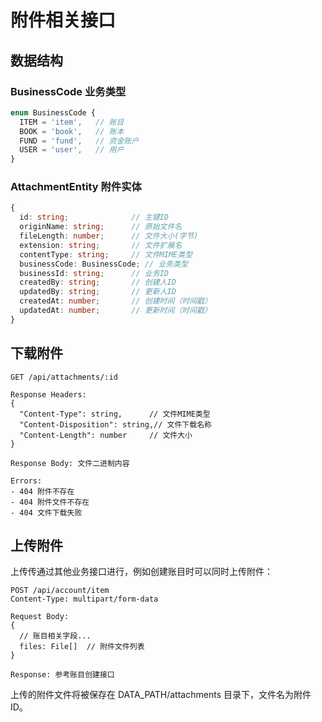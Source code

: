 # 附件相关接口

## 数据结构

### BusinessCode 业务类型
```typescript
enum BusinessCode {
  ITEM = 'item',   // 账目
  BOOK = 'book',   // 账本
  FUND = 'fund',   // 资金账户
  USER = 'user',   // 用户
}
```

### AttachmentEntity 附件实体
```typescript
{
  id: string;              // 主键ID
  originName: string;      // 原始文件名
  fileLength: number;      // 文件大小(字节)
  extension: string;       // 文件扩展名
  contentType: string;     // 文件MIME类型
  businessCode: BusinessCode; // 业务类型
  businessId: string;      // 业务ID
  createdBy: string;       // 创建人ID
  updatedBy: string;       // 更新人ID
  createdAt: number;       // 创建时间（时间戳）
  updatedAt: number;       // 更新时间（时间戳）
}
```

## 下载附件
```
GET /api/attachments/:id

Response Headers:
{
  "Content-Type": string,      // 文件MIME类型
  "Content-Disposition": string,// 文件下载名称
  "Content-Length": number     // 文件大小
}

Response Body: 文件二进制内容

Errors:
- 404 附件不存在
- 404 附件文件不存在
- 404 文件下载失败
```

## 上传附件
上传传通过其他业务接口进行，例如创建账目时可以同时上传附件：

```
POST /api/account/item
Content-Type: multipart/form-data

Request Body:
{
  // 账目相关字段...
  files: File[]  // 附件文件列表
}

Response: 参考账目创建接口
```

上传的附件文件将被保存在 DATA_PATH/attachments 目录下，文件名为附件ID。
